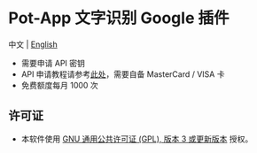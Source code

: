 <!--
SPDX-FileCopyrightText: 2024 Integral <integral@member.fsf.org>

SPDX-License-Identifier: GPL-3.0-or-later
-->

# Pot-App 文字识别 Google 插件

中文 | [English](https://github.com/Integral-Tech/pot-app-recognize-plugin-google/blob/main/README_EN.md)

- 需要申请 API 密钥
- API 申请教程请参考[此处](https://bobtranslate.com/service/ocr/google.html)，需要自备 MasterCard / VISA 卡
- 免费额度每月 1000 次

## 许可证
- 本软件使用 [GNU 通用公共许可证 (GPL), 版本 3 或更新版本](https://codeberg.org/Integral/pot-app-recognize-plugin-google/src/branch/main/LICENSES/GPL-3.0-or-later.txt) 授权。
